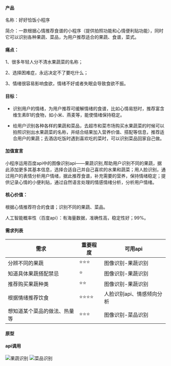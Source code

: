 
#### 产品

名称：好好恰饭小程序

简介：一款根据心情推荐食谱的小程序（提供拍照功能和心情便利贴功能），同时它可以识别各种果蔬、菜品，为用户推荐适合的果蔬、食谱，菜式。

#### 痛点：

1、很多年轻人分不清水果蔬菜的名称；

2、选择困难症，永远决定不了要吃什么；

3、情绪很容易影响食欲，情绪不好或者失眠会导致食欲不振。

#### 目标：

- 识别用户的情绪，为用户推荐可缓解情绪的食谱，比如心情易怒时，推荐富含维生素B1的食物，如小米、燕麦等，能使情绪保持稳定。

- 给用户识别各种各样的果蔬和菜品，去超市和菜市场购买水果蔬菜的时候可以拍照识别出水果蔬菜的名称，并结合结果加入营养价值、搭配等信息，推荐适合用户的果蔬；去酒店吃饭时遇到喜欢吃的菜时，可以识别菜品回家自己做。

#### 加值宣言

小程序运用百度api中的图像识别api——果蔬识别,帮助用户识别不同的果蔬，据此添加更多其基本信息，选择合适自己并自己喜欢的水果和蔬菜；用人脸识别，通过用户的表情分析用户情绪，据此推荐食谱，补充需要的营养，保持情绪稳定；提供记录心情的小便利贴，通过自然语言处理的情感情绪分析，分析用户情绪。

#### 核心价值：
根据心情推荐符合的食谱；识别不同的果蔬、菜品。

人工智能概率性（百度api）：有海量数据，准确性高，稳定性好；99%。

#### 需求列表

| 需求                         | 重要程度 | 可用api           |
| ---------------------------- | -------- | ----------------- |
| 分辨不同的果蔬               | ⭐⭐⭐   | 图像识别-果蔬识别 |
| 知道具体果蔬搭配禁忌         | ⭐      | 图像识别-果蔬识别 |
| 推荐购买果蔬种类             | ⭐⭐     | 图像识别-果蔬识别 |
| 根据情绪推荐饮食         | ⭐⭐⭐⭐ | 人脸识别api、情感倾向分析      |
| 想知道某个菜品的做法、热量等 | ⭐⭐⭐     | 图像识别-菜品识别 |


#### 原型

#### api调用

![果蔬识别](https://images.gitee.com/uploads/images/2019/1204/164634_aaf66a33_1648156.png "果蔬1.PNG")
![菜品识别](https://images.gitee.com/uploads/images/2019/1204/164657_34f5ced8_1648156.png "菜品.PNG")
